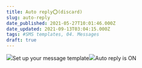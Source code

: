 ```yaml
---
title: Auto reply⭕️(discard)
slug: auto-reply
date_published: 2021-05-27T10:01:46.000Z
date_updated: 2021-09-13T03:04:15.000Z
tags: #SMS templates, 04. Messages
draft: true
---
```


![](__GHOST_URL__/content/images/2021/09/Screenshot-20.51.50.png)Set up your message template![](__GHOST_URL__/content/images/2021/09/Screenshot-20.52.30.png)Auto reply is ON
